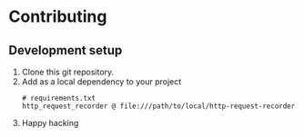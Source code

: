 # Contributing

## Development setup

1. Clone this git repository.
2. Add as a local dependency to your project
    ```shell
    # requirements.txt
    http_request_recorder @ file:///path/to/local/http-request-recorder
    ```
3. Happy hacking
